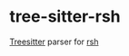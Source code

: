 # tree-sitter-rsh

[Treesitter](https://github.com/tree-sitter/tree-sitter) parser for [rsh](https://github.com/traxys/rsh)
